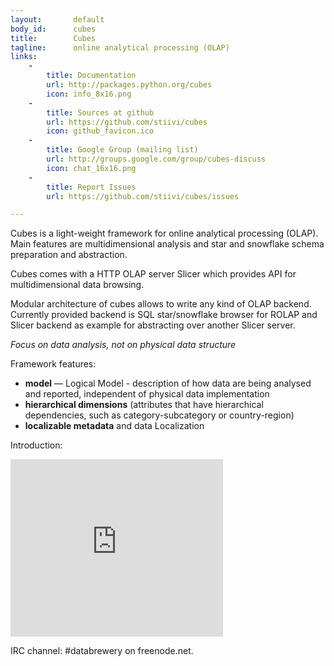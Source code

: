 ```yaml
---
layout:       default
body_id:      cubes
title:        Cubes
tagline:      online analytical processing (OLAP)
links:
    -
        title: Documentation
        url: http://packages.python.org/cubes
        icon: info_8x16.png
    -
        title: Sources at github
        url: https://github.com/stiivi/cubes
        icon: github_favicon.ico
    - 
        title: Google Group (mailing list)
        url: http://groups.google.com/group/cubes-discuss
        icon: chat_16x16.png
    -
        title: Report Issues
        url: https://github.com/stiivi/cubes/issues

---
```


Cubes is a light-weight framework for online analytical processing (OLAP). Main features are
multidimensional analysis and star and snowflake schema preparation and abstraction.

Cubes comes with a HTTP OLAP server Slicer which provides API for multidimensional data browsing.

Modular architecture of cubes allows to write any kind of OLAP backend. Currently provided backend is SQL
star/snowflake browser for ROLAP and Slicer backend as example for abstracting over another Slicer server.

_Focus on data analysis, not on physical data structure_

Framework features:

* **model** — Logical Model - description of how data are being analysed and reported, independent of physical data implementation
* **hierarchical dimensions** (attributes that have hierarchical dependencies, such as category-subcategory or country-region)
* **localizable metadata** and data Localization

Introduction:
<div>
<iframe src="http://www.slideshare.net/slideshow/embed_code/7781602?rel=0" width="340" height="284" frameborder="0" marginwidth="0" marginheight="0" scrolling="no">&nbsp;</iframe>
</div>

IRC channel: #databrewery on freenode.net.